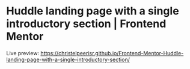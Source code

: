 # Huddle landing page with a single introductory section | Frontend Mentor
Live preview: https://christelpeerisr.github.io/Frontend-Mentor-Huddle-landing-page-with-a-single-introductory-section/
